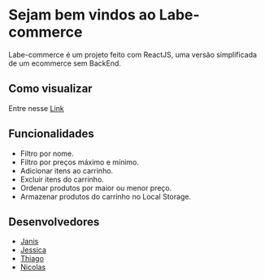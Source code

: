 # Sejam bem vindos ao Labe-commerce

Labe-commerce é um projeto feito com ReactJS, uma versão simplificada de um ecommerce sem BackEnd.

## Como visualizar

Entre nesse [Link](http://labenu-labecommerce.surge.sh/)


## Funcionalidades


- Filtro por nome.
- Filtro por preços máximo e mínimo.
- Adicionar itens ao carrinho.
- Excluir itens do carrinho.
- Ordenar produtos por maior ou menor preço.
- Armazenar produtos do carrinho no Local Storage.

## Desenvolvedores
- [Janis](https://github.com/janiscostadelli)
- [Jessica](https://github.com/quirinojess)
- [Thiago](https://github.com/tjatoba)
- [Nicolas](https://github.com/parkournick2)
